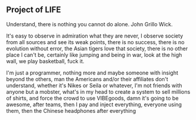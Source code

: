 ## Project of LIFE


Understand, there is nothing you cannot do alone. John Grillo Wick.



It's easy to observe in admiration what they are never, I observe society from all sources and see its weak points,
there is no success, there is no evolution without error, the Asian tigers love that society, there is no other place I can't be, 
certainly like jumping and being in war, look at the high wall, we play basketball, fuck it. 

I'm just a programmer, nothing more and maybe someone with insight beyond the others, man the Americans and/or their affiliates don't understand,
whether it's Nikes or Seila or whatever, I'm not friends with anyone but a mobster, what's in my head to create a system to sell millions of shirts, 
and force the crowd to use VIBEgoods, damn it's going to be awesome, after teams, then I pay and inject everything,
everyone using them, then the Chinese headphones after everything
